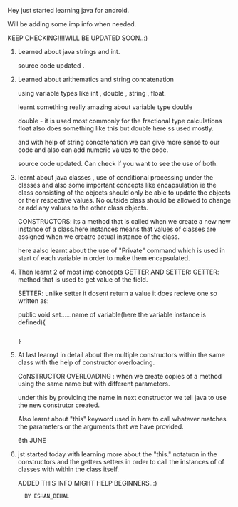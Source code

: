 Hey just started learning java for android.

Will be adding some imp info when needed.


KEEP CHECKING!!!!WILL BE UPDATED SOON..:)

1. Learned about java strings and int.
    
    source code updated .

2. Learned about arithematics and string concatenation

   using variable types like int , double , string , float.

   learnt something really amazing about variable type double

   double - it is used most commonly for the fractional type calculations
            float also does something like this but double here ss used
            mostly.

    and with help of string concatenation we can give more sense to our code and 
    also can add numeric values to the code.
    
     source code updated. Can check if you want to see the use of both.

3. learnt about java classes , use of conditional processing under the classes
   and also some important concepts like encapsulation ie the class consisting of the objects should
   only be able to update the objects or their respective values. No outside class should be allowed 
   to change or add any values to the other class objects.
   
   CONSTRUCTORS: its a method that is called when we create a new new instance of a class.here instances means that
   values of classes are assigned when we creatre actual instance of the class.

   here aalso learnt about the use of "Private" command which is used in start of each variable in order to make them encapsulated.
   
4. Then learnt 2 of most imp concepts GETTER AND SETTER:
    GETTER: method that is used to get value of the field.
    
    SETTER: unlike setter it dosent return a value it does recieve one so written as:
   
     public void set......name of variable(here the variable instance is defined){

                                                                                }

5. At last learnyt in detail about the multiple constructors within the same class
   with the help of constructor overloading.
   
   CoNSTRUCTOR OVERLOADING : when we create copies of a method using the same name
      but with different parameters.
    
   under this by providing the name in next constructor we tell java to use the new construtor created.

   Also learnt about "this" keyword used in here to call whatever matches the parameters 
   or the arguments that we have provided.


   6th JUNE

1. jst started today with learning more about the "this." notatuon in the constructors and the getters
   setters in order to call the instances of of classes with within the class itself.

 

     ADDED THIS INFO MIGHT HELP BEGINNERS..:)







         BY ESHAN_BEHAL  

